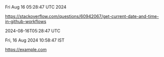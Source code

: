 Fri Aug 16 05:28:47 UTC 2024

https://stackoverflow.com/questions/60942067/get-current-date-and-time-in-github-workflows

2024-08-16T05:28:47 UTC

Fri, 16 Aug 2024 10:58:47  IST

https://example.com
